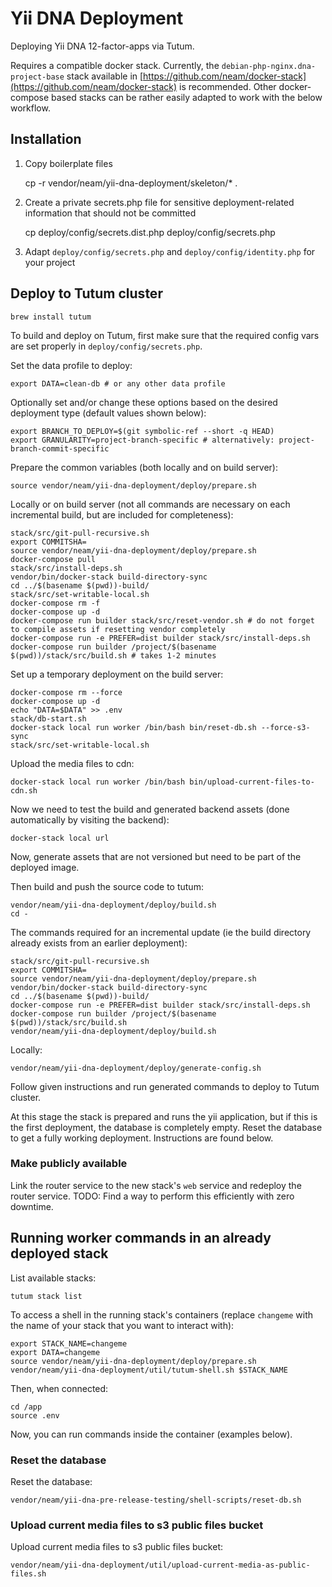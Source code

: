 Yii DNA Deployment
==================

Deploying Yii DNA 12-factor-apps via Tutum.

Requires a compatible docker stack. Currently, the `debian-php-nginx.dna-project-base` stack available in [https://github.com/neam/docker-stack](https://github.com/neam/docker-stack) is recommended. Other docker-compose based stacks can be rather easily adapted to work with the below workflow. 

## Installation
 
1. Copy boilerplate files


    cp -r vendor/neam/yii-dna-deployment/skeleton/* . 
  
2. Create a private secrets.php file for sensitive deployment-related information that should not be committed


    cp deploy/config/secrets.dist.php deploy/config/secrets.php
    
3. Adapt `deploy/config/secrets.php` and `deploy/config/identity.php` for your project

## Deploy to Tutum cluster

    brew install tutum

To build and deploy on Tutum, first make sure that the required config vars are set properly in `deploy/config/secrets.php`.

Set the data profile to deploy:

    export DATA=clean-db # or any other data profile

Optionally set and/or change these options based on the desired deployment type (default values shown below):

    export BRANCH_TO_DEPLOY=$(git symbolic-ref --short -q HEAD)
    export GRANULARITY=project-branch-specific # alternatively: project-branch-commit-specific

Prepare the common variables (both locally and on build server):

    source vendor/neam/yii-dna-deployment/deploy/prepare.sh

Locally or on build server (not all commands are necessary on each incremental build, but are included for completeness):

    stack/src/git-pull-recursive.sh
    export COMMITSHA=
    source vendor/neam/yii-dna-deployment/deploy/prepare.sh
    docker-compose pull
    stack/src/install-deps.sh
    vendor/bin/docker-stack build-directory-sync
    cd ../$(basename $(pwd))-build/
    stack/src/set-writable-local.sh
    docker-compose rm -f
    docker-compose up -d
    docker-compose run builder stack/src/reset-vendor.sh # do not forget to compile assets if resetting vendor completely
    docker-compose run -e PREFER=dist builder stack/src/install-deps.sh
    docker-compose run builder /project/$(basename $(pwd))/stack/src/build.sh # takes 1-2 minutes

Set up a temporary deployment on the build server:
    
    docker-compose rm --force
    docker-compose up -d
    echo "DATA=$DATA" >> .env
    stack/db-start.sh
    docker-stack local run worker /bin/bash bin/reset-db.sh --force-s3-sync
    stack/src/set-writable-local.sh

Upload the media files to cdn:

    docker-stack local run worker /bin/bash bin/upload-current-files-to-cdn.sh

Now we need to test the build and generated backend assets (done automatically by visiting the backend):

    docker-stack local url

Now, generate assets that are not versioned but need to be part of the deployed image.

Then build and push the source code to tutum:
    
    vendor/neam/yii-dna-deployment/deploy/build.sh
    cd -
    
The commands required for an incremental update (ie the build directory already exists from an earlier deployment):

    stack/src/git-pull-recursive.sh
    export COMMITSHA=
    source vendor/neam/yii-dna-deployment/deploy/prepare.sh
    vendor/bin/docker-stack build-directory-sync
    cd ../$(basename $(pwd))-build/
    docker-compose run -e PREFER=dist builder stack/src/install-deps.sh
    docker-compose run builder /project/$(basename $(pwd))/stack/src/build.sh
    vendor/neam/yii-dna-deployment/deploy/build.sh

Locally:

    vendor/neam/yii-dna-deployment/deploy/generate-config.sh

Follow given instructions and run generated commands to deploy to Tutum cluster.

At this stage the stack is prepared and runs the yii application, but if this is the first deployment, the database is completely empty. Reset the database to get a fully working deployment. Instructions are found below.

### Make publicly available

Link the router service to the new stack's `web` service and redeploy the router service.
TODO: Find a way to perform this efficiently with zero downtime.

## Running worker commands in an already deployed stack

List available stacks:

    tutum stack list

To access a shell in the running stack's containers (replace `changeme` with the name of your stack that you want to interact with):

    export STACK_NAME=changeme
    export DATA=changeme
    source vendor/neam/yii-dna-deployment/deploy/prepare.sh
    vendor/neam/yii-dna-deployment/util/tutum-shell.sh $STACK_NAME

Then, when connected:

    cd /app
    source .env

Now, you can run commands inside the container (examples below).

### Reset the database
 
Reset the database:

    vendor/neam/yii-dna-pre-release-testing/shell-scripts/reset-db.sh

### Upload current media files to s3 public files bucket

Upload current media files to s3 public files bucket:

    vendor/neam/yii-dna-deployment/util/upload-current-media-as-public-files.sh
